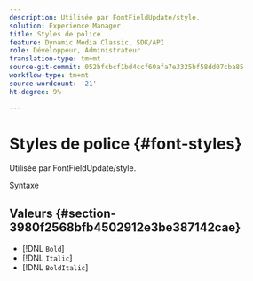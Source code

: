 ```yaml
---
description: Utilisée par FontFieldUpdate/style.
solution: Experience Manager
title: Styles de police
feature: Dynamic Media Classic, SDK/API
role: Développeur, Administrateur
translation-type: tm+mt
source-git-commit: 052bfcbcf1bd4ccf60afa7e3325bf58dd07cba85
workflow-type: tm+mt
source-wordcount: '21'
ht-degree: 9%

---
```



# Styles de police {#font-styles}

Utilisée par FontFieldUpdate/style.

Syntaxe

## Valeurs {#section-3980f2568bfb4502912e3be387142cae}

* [!DNL `Bold`]
* [!DNL `Italic`]
* [!DNL `BoldItalic`]

